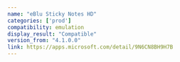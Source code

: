```yaml
---
name: "eBlu Sticky Notes HD"
categories: ['prod']
compatibility: emulation
display_result: "Compatible"
version_from: "4.1.0.0"
link: https://apps.microsoft.com/detail/9N6CN8BH9H7B
---
```

